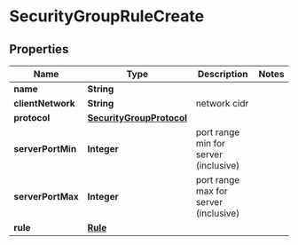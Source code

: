 
# SecurityGroupRuleCreate

## Properties
Name | Type | Description | Notes
------------ | ------------- | ------------- | -------------
**name** | **String** |  | 
**clientNetwork** | **String** | network cidr | 
**protocol** | [**SecurityGroupProtocol**](SecurityGroupProtocol.md) |  | 
**serverPortMin** | **Integer** | port range min for server (inclusive) | 
**serverPortMax** | **Integer** | port range max for server (inclusive) | 
**rule** | [**Rule**](Rule.md) |  | 



